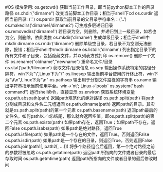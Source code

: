 #OS 模块常用:
    os.getcwd() 获取当前工作目录，即当前python脚本工作的目录路径
    os.chdir("dirname")  改变当前脚本工作目录；相当于shell下cd
    os.curdir  返回当前目录: ('.')
    os.pardir  获取当前目录的父目录字符串名：('..')
    os.makedirs('dirname1/dirname2')    可生成多层递归目录
    os.removedirs('dirname1')    若目录为空，则删除，并递归到上一级目录，如若也为空，则删除，依此类推
    os.mkdir('dirname')    生成单级目录；相当于shell中mkdir dirname
    os.rmdir('dirname')    删除单级空目录，若目录不为空则无法删除，报错；相当于shell中rmdir dirname
    os.listdir('dirname')    列出指定目录下的所有文件和子目录，包括隐藏文件，并以列表方式打印
    os.remove()  删除一个文件
    os.rename("oldname","newname")  重命名文件/目录
    os.stat('path/filename')  获取文件/目录信息
    os.sep    输出操作系统特定的路径分隔符，win下为"\\",Linux下为"/"
    os.linesep    输出当前平台使用的行终止符，win下为"\t\n",Linux下为"\n"
    os.pathsep    输出用于分割文件路径的字符串
    os.name    输出字符串指示当前使用平台。win->'nt'; Linux->'posix'
    os.system("bash command")  运行shell命令，直接显示
    os.environ  获取系统环境变量
    os.path.abspath(path)  返回path规范化的绝对路径
    os.path.split(path)  将path分割成目录和文件名二元组返回
    os.path.dirname(path)  返回path的目录。其实就是os.path.split(path)的第一个元素
    os.path.basename(path)  返回path最后的文件名。如何path以／或\结尾，那么就会返回空值。即os.path.split(path)的第二个元素
    os.path.exists(path)  如果path存在，返回True；如果path不存在，返回False
    os.path.isabs(path)  如果path是绝对路径，返回True
    os.path.isfile(path)  如果path是一个存在的文件，返回True。否则返回False
    os.path.isdir(path)  如果path是一个存在的目录，则返回True。否则返回False
    os.path.join(path1[, path2[, ...]])  将多个路径组合后返回，第一个绝对路径之前的参数将被忽略
    os.path.getatime(path)  返回path所指向的文件或者目录的最后存取时间
    os.path.getmtime(path)  返回path所指向的文件或者目录的最后修改时间
